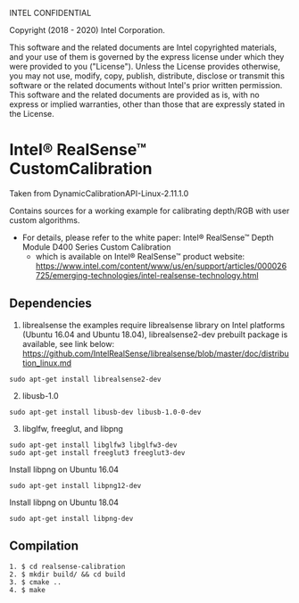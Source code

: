 INTEL CONFIDENTIAL

Copyright (2018 - 2020) Intel Corporation.

This software and the related documents are Intel copyrighted materials, and your use of them is
governed by the express license under which they were provided to you ("License"). Unless the License
provides otherwise, you may not use, modify, copy, publish, distribute, disclose or transmit this
software or the related documents without Intel's prior written permission.
This software and the related documents are provided as is, with no express or implied warranties,
other than those that are expressly stated in the License.

# Intel® RealSense™ CustomCalibration

Taken from DynamicCalibrationAPI-Linux-2.11.1.0

Contains sources for a working example for calibrating depth/RGB with user custom algorithms.
* For details, please refer to the white paper:
    Intel® RealSense™ Depth Module D400 Series Custom Calibration
    * which is available on Intel® RealSense™ product website:
      https://www.intel.com/content/www/us/en/support/articles/000026725/emerging-technologies/intel-realsense-technology.html

Dependencies
------------
1. librealsense
   the examples require librealsense library on Intel platforms (Ubuntu 16.04 and Ubuntu 18.04), librealsense2-dev prebuilt package is available, see link below:
   https://github.com/IntelRealSense/librealsense/blob/master/doc/distribution_linux.md
  ```
  sudo apt-get install librealsense2-dev
  ```
2. libusb-1.0
  ```
  sudo apt-get install libusb-dev libusb-1.0-0-dev
  ```
3. libglfw, freeglut, and libpng
  ```
  sudo apt-get install libglfw3 libglfw3-dev
  sudo apt-get install freeglut3 freeglut3-dev
  ```

  Install libpng on Ubuntu 16.04
  ```
  sudo apt-get install libpng12-dev
  ```

  Install libpng on Ubuntu 18.04
  ```
  sudo apt-get install libpng-dev
  ```

Compilation
-----------
```
1. $ cd realsense-calibration
2. $ mkdir build/ && cd build
3. $ cmake ..
4. $ make
```
